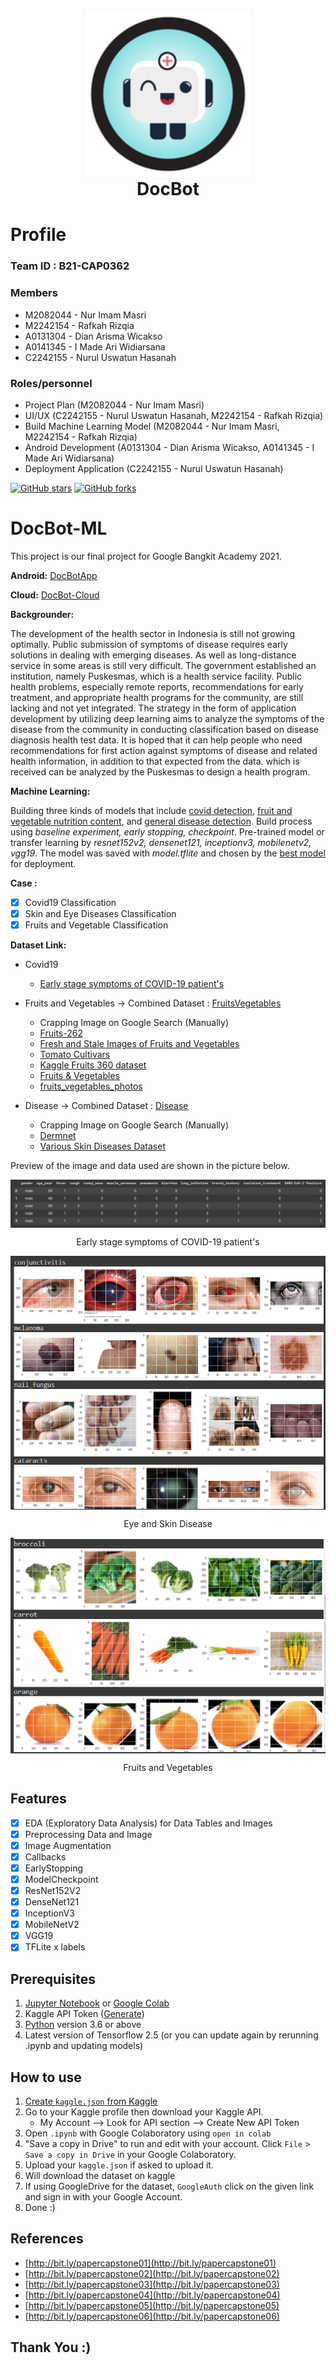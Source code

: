 <h1 align="center">
  <img align="center" src="/misc/img/icon.png"  width="270"></img>
<br>
DocBot
</h1>

# Profile

### Team ID : B21-CAP0362

### Members

* M2082044 - Nur Imam Masri
* M2242154 - Rafkah Rizqia
* A0131304 - Dian Arisma Wicakso
* A0141345 - I Made Ari Widiarsana
* C2242155 - Nurul Uswatun Hasanah

### Roles/personnel

* Project Plan (M2082044 - Nur Imam Masri)
* UI/UX (C2242155 - Nurul Uswatun Hasanah, M2242154 - Rafkah Rizqia)
* Build Machine Learning Model (M2082044 - Nur Imam Masri, M2242154 - Rafkah Rizqia)
* Android Development (A0131304 - Dian Arisma Wicakso, A0141345 - I Made Ari Widiarsana)
* Deployment Application (C2242155 - Nurul Uswatun Hasanah)


[![GitHub stars](https://img.shields.io/github/stars/DocBot-Bangkit-2021/DocBot-MachineLearningModels)](https://github.com/DocBot-Bangkit-2021/DocBot-MachineLearningModels)
[![GitHub forks](https://img.shields.io/github/forks/DocBot-Bangkit-2021/DocBot-MachineLearningModels)](https://github.com/DocBot-Bangkit-2021/DocBot-MachineLearningModels)

# DocBot-ML
This project is our final project for Google Bangkit Academy 2021.

**Android:**
[DocBotApp](https://github.com/DocBot-Bangkit-2021/DocBotApp)

**Cloud:**
[DocBot-Cloud](https://github.com/DocBot-Bangkit-2021/DocBot-Cloud)

**Backgrounder:**

The development of the health sector in Indonesia is still not growing optimally. Public submission of symptoms of disease requires early solutions in dealing with emerging diseases. As well as long-distance service in some areas is still very difficult. The government established an institution, namely Puskesmas, which is a health service facility. Public health problems, especially remote reports, recommendations for early treatment, and appropriate health programs for the community, are still lacking and not yet integrated. The strategy in the form of application development by utilizing deep learning aims to analyze the symptoms of the disease from the community in conducting classification based on disease diagnosis health test data. It is hoped that it can help people who need recommendations for first action against symptoms of disease and related health information, in addition to that expected from the data. which is received can be analyzed by the Puskesmas to design a health program.

**Machine Learning:** 

Building three kinds of models that include [covid detection](https://github.com/DocBot-Bangkit-2021/DocBot-MachineLearningModels/tree/main/Covid-19), [fruit and vegetable nutrition content](https://github.com/DocBot-Bangkit-2021/DocBot-MachineLearningModels/tree/main/FruitsVegetables), and [general disease detection](https://github.com/DocBot-Bangkit-2021/DocBot-MachineLearningModels/tree/main/Disease). Build process using *baseline experiment, early stopping, checkpoint*. Pre-trained model or transfer learning by *resnet152v2, densenet121, inceptionv3, mobilenetv2, vgg19*. The model was saved with *model.tflite* and chosen by the [best model](https://github.com/DocBot-Bangkit-2021/DocBot-MachineLearningModels/tree/main/best%20model) for deployment.

**Case :**

- [x] Covid19 Classification
- [x] Skin and Eye Diseases Classification
- [x] Fruits and Vegetable Classification

**Dataset Link:**

* Covid19 
  * [Early stage symptoms of COVID-19 patient's](https://www.kaggle.com/martuza/early-stage-symptoms-of-covid19-patients)
* Fruits and Vegetables  → Combined Dataset : [FruitsVegetables](https://drive.google.com/file/d/1ruaStccmRUdgpxlI5lD2LDWH9nxoc9VY/view?usp=sharing)
  * Crapping Image on Google Search (Manually)
  * [Fruits-262](https://www.kaggle.com/aelchimminut/fruits262)
  * [Fresh and Stale Images of Fruits and Vegetables](https://www.kaggle.com/raghavrpotdar/fresh-and-stale-images-of-fruits-and-vegetables)
  * [Tomato Cultivars](https://www.kaggle.com/olgabelitskaya/tomato-cultivars)
  * [Kaggle Fruits 360 dataset](https://www.kaggle.com/moltean/fruits)
  * [Fruits & Vegetables](https://www.kaggle.com/jorgebailon/fruits-vegetables)
  * [fruits_vegetables_photos](https://www.kaggle.com/balalexv/fruits-vegetables-photos)

* Disease  → Combined Dataset : [Disease](https://drive.google.com/file/d/1ONPBCD-wRaZp8yY4EplIZImzrm3GYjnC/view?usp=sharing)
  * Crapping Image on Google Search (Manually)
  * [Dermnet](https://www.kaggle.com/shubhamgoel27/dermnet)
  * [Various Skin Diseases Dataset](https://www.kaggle.com/akshitmadan/various-skin-diseases-dataset)

Preview of the image and data used are shown in the picture below.

<img align="center" src="/misc/img/covid.png"></img>

<p align="center">Early stage symptoms of COVID-19 patient's</p>

<img align="center" src="/misc/img/disease.png"></img>

<p align="center">Eye and Skin Disease</p>

<img align="center" src="/misc/img/fruits.png"></img>

<p align="center">Fruits and Vegetables</p>

## Features

- [x] EDA (Exploratory Data Analysis) for Data Tables and Images
- [x] Preprocessing Data and Image
- [x] Image Augmentation
- [x] Callbacks
- [x] EarlyStopping
- [x] ModelCheckpoint
- [x] ResNet152V2
- [x] DenseNet121
- [x] InceptionV3
- [x] MobileNetV2
- [x] VGG19
- [x] TFLite x labels 

## Prerequisites
1. [Jupyter Notebook](https://test-jupyter.readthedocs.io/en/latest/install.html) or [Google Colab](https://colab.research.google.com/)
2. Kaggle API Token ([Generate]((https://github.com/Kaggle/kaggle-api#api-credentials)))
3. [Python](https://www.python.org/downloads/) version 3.6 or above
4. Latest version of Tensorflow 2.5 (or you can update again by rerunning .ipynb and updating models)

## How to use
1. [Create `kaggle.json` from Kaggle](https://github.com/Kaggle/kaggle-api#api-credentials)
2. Go to your Kaggle profile then download your Kaggle API.
    - My Account --> Look for API section --> Create New API Token
3. Open `.ipynb` with Google Colaboratory using `open in colab`
4. "Save a copy in Drive" to run and edit with your account. Click `File` > `Save a copy in Drive` in your Google Colaboratory.
5. Upload your `kaggle.json` if asked to upload it.
6. Will download the dataset on kaggle
7. If using GoogleDrive for the dataset, `GoogleAuth` click on the given link and sign in with your Google Account.
8. Done :)

## References
* [http://bit.ly/papercapstone01](http://bit.ly/papercapstone01)
* [http://bit.ly/papercapstone02](http://bit.ly/papercapstone02) 
* [http://bit.ly/papercapstone03](http://bit.ly/papercapstone03) 
* [http://bit.ly/papercapstone04](http://bit.ly/papercapstone04) 
* [http://bit.ly/papercapstone05](http://bit.ly/papercapstone05) 
* [http://bit.ly/papercapstone06](http://bit.ly/papercapstone06)

## Thank You :)